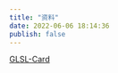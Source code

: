 ```yaml
---
title: "资料"
date: 2022-06-06 18:14:36
publish: false
---
```


[GLSL-Card](https://github.com/wshxbqq/GLSL-Card)